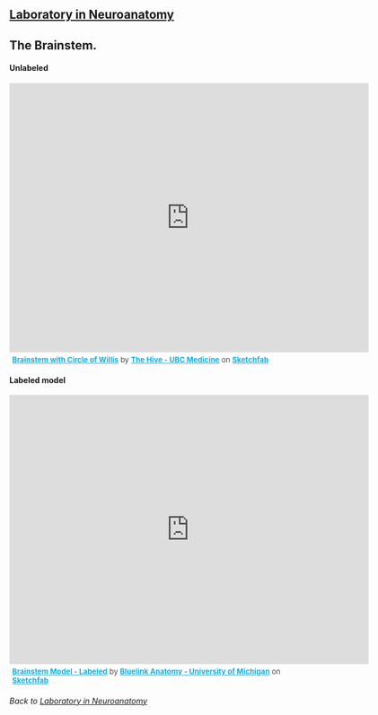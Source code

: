 ## [Laboratory in Neuroanatomy](https://francopestilli.github.io/neuroanatomy-lab/)

## The Brainstem.
#### Unlabeled

<div class="sketchfab-embed-wrapper">
    <iframe title="Brainstem with Circle of Willis" frameborder="0" allowfullscreen mozallowfullscreen="true" webkitallowfullscreen="true" allow="fullscreen; autoplay; vr" xr-spatial-tracking execution-while-out-of-viewport execution-while-not-rendered web-share width="640" height="480" src="https://sketchfab.com/models/6ae262548bfd459cbfd1ec1e137a1bd6/embed">
    </iframe>
   <p style="font-size: 13px; font-weight: normal; margin: 5px; color: #4A4A4A;">
        <a href="https://sketchfab.com/3d-models/brainstem-with-circle-of-willis-6ae262548bfd459cbfd1ec1e137a1bd6?utm_medium=embed&utm_campaign=share-popup&utm_content=6ae262548bfd459cbfd1ec1e137a1bd6" target="_blank" style="font-weight: bold; color: #1CAAD9;">Brainstem with Circle of Willis</a>
        by <a href="https://sketchfab.com/ubcmedvid?utm_medium=embed&utm_campaign=share-popup&utm_content=6ae262548bfd459cbfd1ec1e137a1bd6" target="_blank" style="font-weight: bold; color: #1CAAD9;">The Hive - UBC Medicine</a>
        on <a href="https://sketchfab.com?utm_medium=embed&utm_campaign=share-popup&utm_content=6ae262548bfd459cbfd1ec1e137a1bd6" target="_blank" style="font-weight: bold; color: #1CAAD9;">Sketchfab</a>
    </p>
</div>

#### Labeled model
<div class="sketchfab-embed-wrapper">
    <iframe title="Brainstem Model - Labeled" frameborder="0" allowfullscreen mozallowfullscreen="true" webkitallowfullscreen="true" allow="fullscreen; autoplay; vr" xr-spatial-tracking execution-while-out-of-viewport execution-while-not-rendered web-share width="640" height="480" src="https://sketchfab.com/models/8dc22c89ef65488e8d0f24b369ba0104/embed">
    </iframe>
   <p style="font-size: 13px; font-weight: normal; margin: 5px; color: #4A4A4A;">
        <a href="https://sketchfab.com/3d-models/brainstem-model-labeled-8dc22c89ef65488e8d0f24b369ba0104?utm_medium=embed&utm_campaign=share-popup&utm_content=8dc22c89ef65488e8d0f24b369ba0104" target="_blank" style="font-weight: bold; color: #1CAAD9;">Brainstem Model - Labeled</a>
        by <a href="https://sketchfab.com/bluelinkanatomy?utm_medium=embed&utm_campaign=share-popup&utm_content=8dc22c89ef65488e8d0f24b369ba0104" target="_blank" style="font-weight: bold; color: #1CAAD9;">Bluelink Anatomy - University of Michigan</a>
        on <a href="https://sketchfab.com?utm_medium=embed&utm_campaign=share-popup&utm_content=8dc22c89ef65488e8d0f24b369ba0104" target="_blank" style="font-weight: bold; color: #1CAAD9;">Sketchfab</a>
    </p>
</div>

###### Back to [Laboratory in Neuroanatomy](https://francopestilli.github.io/neuroanatomy-lab/)
